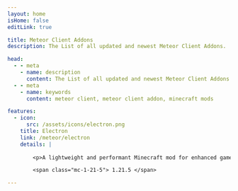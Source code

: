 ```yaml
---
layout: home
isHome: false
editLink: true

title: Meteor Client Addons
description: The List of all updated and newest Meteor Client Addons.

head:
  - - meta
    - name: description
      content: The List of all updated and newest Meteor Client Addons.
  - - meta
    - name: keywords
      content: meteor client, meteor client addon, minecraft mods

features:
  - icon:
      src: /assets/icons/electron.png
    title: Electron
    link: /meteor/electron
    details: |
      
        <p>A lightweight and performant Minecraft mod for enhanced gameplay.</p>

        <span class="mc-1-21-5"> 1.21.5 </span>

---
```

